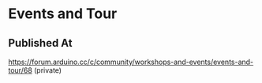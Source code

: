 # Events and Tour

## Published At

https://forum.arduino.cc/c/community/workshops-and-events/events-and-tour/68 (private)
